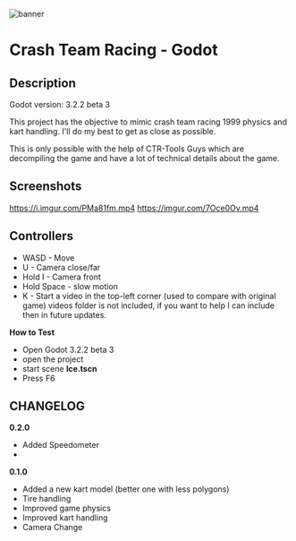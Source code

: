 ![banner](https://i.imgur.com/FuMpPBk.png)

# Crash Team Racing - Godot

## Description
Godot version: 3.2.2 beta 3

This project has the objective to mimic crash team racing 1999 physics and kart handling.
I'll do my best to get as close as possible.

This is only possible with the help of CTR-Tools Guys which are decompiling the game
and have a lot of technical details about the game.


## Screenshots

https://i.imgur.com/PMa81fm.mp4
https://imgur.com/7Oce0Ov.mp4

## Controllers
* WASD - Move
* U - Camera close/far
* Hold I - Camera front
* Hold Space - slow motion
* K - Start a video in the top-left corner (used to compare with original game) videos folder is not included, if you want to help I can include then in future updates.

**How to Test**
* Open Godot 3.2.2 beta 3
* open the project
* start scene **Ice.tscn**
* Press F6

## CHANGELOG

**0.2.0**
* Added Speedometer
* 

**0.1.0**
* Added a new kart model (better one with less polygons)
* Tire handling
* Improved game physics
* Improved kart handling
* Camera Change


